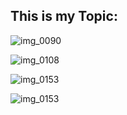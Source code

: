 ## This is my Topic:

![img_0090](https://user-images.githubusercontent.com/43392571/45924754-8e3e6280-bf42-11e8-8334-22a78b3e6ba5.JPG)



![img_0108](https://user-images.githubusercontent.com/43392571/45924753-87175480-bf42-11e8-87ba-5619f015a389.JPG)



![img_0153](https://user-images.githubusercontent.com/43392571/45924752-8088dd00-bf42-11e8-9e63-72401e21c96d.JPG)



![img_0153](https://user-images.githubusercontent.com/43392571/45924752-8088dd00-bf42-11e8-9e63-72401e21c96d.JPG)
